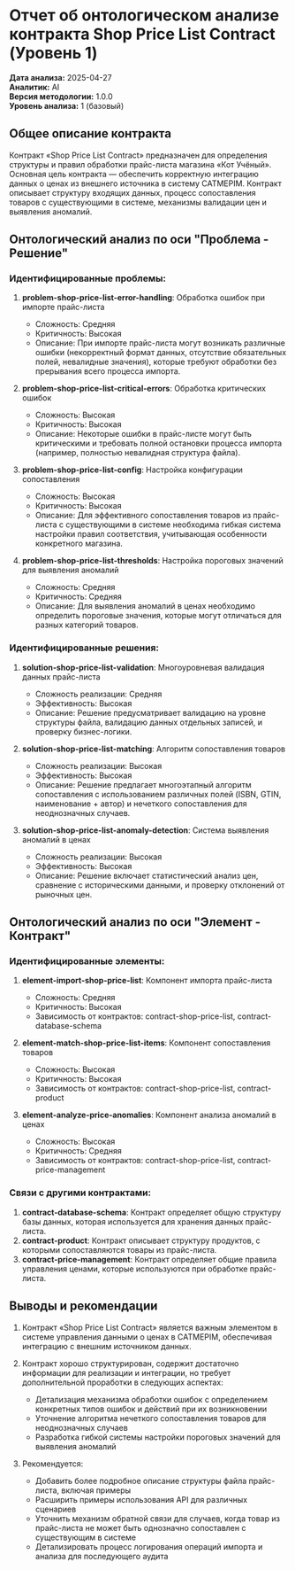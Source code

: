 # Отчет об онтологическом анализе контракта Shop Price List Contract (Уровень 1)

**Дата анализа:** 2025-04-27  
**Аналитик:** AI  
**Версия методологии:** 1.0.0  
**Уровень анализа:** 1 (базовый)  

## Общее описание контракта

Контракт «Shop Price List Contract» предназначен для определения структуры и правил обработки прайс-листа магазина «Кот Учёный». Основная цель контракта — обеспечить корректную интеграцию данных о ценах из внешнего источника в систему CATMEPIM. Контракт описывает структуру входящих данных, процесс сопоставления товаров с существующими в системе, механизмы валидации цен и выявления аномалий.

## Онтологический анализ по оси "Проблема - Решение"

### Идентифицированные проблемы:

1. **problem-shop-price-list-error-handling**: Обработка ошибок при импорте прайс-листа
   - Сложность: Средняя
   - Критичность: Высокая
   - Описание: При импорте прайс-листа могут возникать различные ошибки (некорректный формат данных, отсутствие обязательных полей, невалидные значения), которые требуют обработки без прерывания всего процесса импорта.

2. **problem-shop-price-list-critical-errors**: Обработка критических ошибок
   - Сложность: Высокая
   - Критичность: Высокая
   - Описание: Некоторые ошибки в прайс-листе могут быть критическими и требовать полной остановки процесса импорта (например, полностью невалидная структура файла).

3. **problem-shop-price-list-config**: Настройка конфигурации сопоставления
   - Сложность: Высокая
   - Критичность: Высокая
   - Описание: Для эффективного сопоставления товаров из прайс-листа с существующими в системе необходима гибкая система настройки правил соответствия, учитывающая особенности конкретного магазина.

4. **problem-shop-price-list-thresholds**: Настройка пороговых значений для выявления аномалий
   - Сложность: Средняя
   - Критичность: Средняя
   - Описание: Для выявления аномалий в ценах необходимо определить пороговые значения, которые могут отличаться для разных категорий товаров.

### Идентифицированные решения:

1. **solution-shop-price-list-validation**: Многоуровневая валидация данных прайс-листа
   - Сложность реализации: Средняя
   - Эффективность: Высокая
   - Описание: Решение предусматривает валидацию на уровне структуры файла, валидацию данных отдельных записей, и проверку бизнес-логики.

2. **solution-shop-price-list-matching**: Алгоритм сопоставления товаров
   - Сложность реализации: Высокая
   - Эффективность: Высокая
   - Описание: Решение предлагает многоэтапный алгоритм сопоставления с использованием различных полей (ISBN, GTIN, наименование + автор) и нечеткого сопоставления для неоднозначных случаев.

3. **solution-shop-price-list-anomaly-detection**: Система выявления аномалий в ценах
   - Сложность реализации: Высокая
   - Эффективность: Высокая
   - Описание: Решение включает статистический анализ цен, сравнение с историческими данными, и проверку отклонений от рыночных цен.

## Онтологический анализ по оси "Элемент - Контракт"

### Идентифицированные элементы:

1. **element-import-shop-price-list**: Компонент импорта прайс-листа
   - Сложность: Средняя
   - Критичность: Высокая
   - Зависимость от контрактов: contract-shop-price-list, contract-database-schema

2. **element-match-shop-price-list-items**: Компонент сопоставления товаров
   - Сложность: Высокая
   - Критичность: Высокая
   - Зависимость от контрактов: contract-shop-price-list, contract-product

3. **element-analyze-price-anomalies**: Компонент анализа аномалий в ценах
   - Сложность: Высокая
   - Критичность: Средняя
   - Зависимость от контрактов: contract-shop-price-list, contract-price-management

### Связи с другими контрактами:

1. **contract-database-schema**: Контракт определяет общую структуру базы данных, которая используется для хранения данных прайс-листа.
2. **contract-product**: Контракт описывает структуру продуктов, с которыми сопоставляются товары из прайс-листа.
3. **contract-price-management**: Контракт определяет общие правила управления ценами, которые используются при обработке прайс-листа.

## Выводы и рекомендации

1. Контракт «Shop Price List Contract» является важным элементом в системе управления данными о ценах в CATMEPIM, обеспечивая интеграцию с внешним источником данных.

2. Контракт хорошо структурирован, содержит достаточно информации для реализации и интеграции, но требует дополнительной проработки в следующих аспектах:
   - Детализация механизма обработки ошибок с определением конкретных типов ошибок и действий при их возникновении
   - Уточнение алгоритма нечеткого сопоставления товаров для неоднозначных случаев
   - Разработка гибкой системы настройки пороговых значений для выявления аномалий

3. Рекомендуется:
   - Добавить более подробное описание структуры файла прайс-листа, включая примеры
   - Расширить примеры использования API для различных сценариев
   - Уточнить механизм обратной связи для случаев, когда товар из прайс-листа не может быть однозначно сопоставлен с существующим в системе
   - Детализировать процесс логирования операций импорта и анализа для последующего аудита 